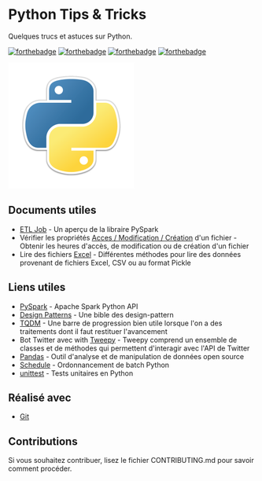 # Python Tips & Tricks

Quelques trucs et astuces sur Python.

[![forthebadge](https://forthebadge.com/images/badges/you-didnt-ask-for-this.svg)](http://forthebadge.com) [![forthebadge](https://forthebadge.com/images/badges/contains-technical-debt.svg)](http://forthebadge.com)  [![forthebadge](https://forthebadge.com/images/badges/check-it-out.svg)](http://forthebadge.com)  [![forthebadge](https://forthebadge.com/images/badges/built-with-love.svg)](http://forthebadge.com)

![Python](./images/python-logo-256.png)

## Documents utiles

* [ETL Job](./scripts/etl_job.py) - Un aperçu de la libraire PySpark
* Vérifier les propriétés [Acces / Modification / Création](./scripts/FileProperties.py) d'un fichier - Obtenir les heures d'accès, de modification ou de création d'un fichier
* Lire des fichiers [Excel](./scripts/ExcelFileReader.py) - Différentes méthodes pour lire des données provenant de fichiers Excel, CSV ou au format Pickle 

## Liens utiles

* [PySpark](https://pypi.org/project/pyspark/) - Apache Spark Python API
* [Design Patterns](https://refactoring.guru/design-patterns/python) - Une bible des design-pattern
* [TQDM](https://tqdm.github.io/) - Une barre de progression bien utile lorsque l'on a des traitements dont il faut restituer l'avancement
* Bot Twitter avec with [Tweepy](https://realpython.com/twitter-bot-python-tweepy/) - Tweepy comprend un ensemble de classes et de méthodes qui permettent d'interagir avec l'API de Twitter
* [Pandas](https://pandas.pydata.org/) - Outil d'analyse et de manipulation de données open source
* [Schedule](https://schedule.readthedocs.io/en/stable/) - Ordonnancement de batch Python
* [unittest](https://docs.python.org/3/library/unittest.html) - Tests unitaires en Python

## Réalisé avec

* [Git](https://git-scm.com)

## Contributions

Si vous souhaitez contribuer, lisez le fichier CONTRIBUTING.md pour savoir comment procéder.
